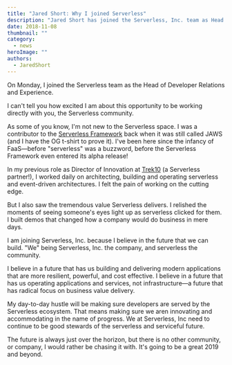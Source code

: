 ```yaml
---
title: "Jared Short: Why I joined Serverless"
description: "Jared Short has joined the Serverless, Inc. team as Head of Developer Relations and Experience. Here's why."
date: 2018-11-08
thumbnail: ""
category:
  - news
heroImage: ""
authors:
  - JaredShort
---
```


On Monday, I joined the Serverless team as the Head of Developer Relations and Experience.

I can't tell you how excited I am about this opportunity to be working directly with you, the Serverless community.

As some of you know, I'm not new to the Serverless space. I was a contributor to the [Serverless Framework](https://serverless.com/framework/) back when it was still called JAWS (and I have the OG t-shirt to prove it). I've been here since the infancy of FaaS—before "serverless" was a buzzword, before the Serverless Framework even entered its alpha release!

In my previous role as Director of Innovation at [Trek10](https://www.trek10.com/blog/category/serverless/) (a Serverless partner!), I worked daily on architecting, building and operating serverless and event-driven architectures. I felt the pain of working on the cutting edge.

But I also saw the tremendous value Serverless delivers. I relished the moments of seeing someone's eyes light up as serverless clicked for them. I built demos that changed how a company would do business in mere days.

I am joining Serverless, Inc. because I believe in the future that we can build. "We" being Serverless, Inc. the company, and serverless the community.

I believe in a future that has us building and delivering modern applications that are more resilient, powerful, and cost effective. I believe in a future that has us operating applications and services, not infrastructure—a future that has radical focus on business value delivery.

My day-to-day hustle will be making sure developers are served by the Serverless ecosystem. That means making sure we aren innovating and accommodating in the name of progress. We at Serverless, Inc need to continue to be good stewards of the serverless and serviceful future.

The future is always just over the horizon, but there is no other community, or company, I would rather be chasing it with. It's going to be a great 2019 and beyond.
